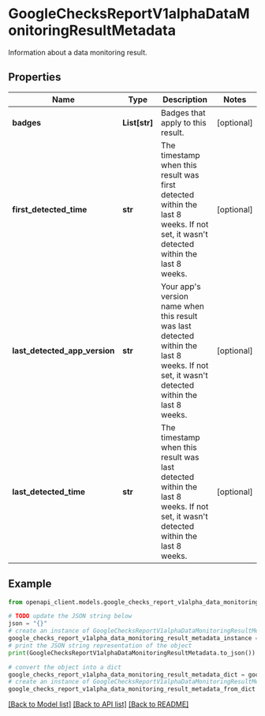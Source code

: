 # GoogleChecksReportV1alphaDataMonitoringResultMetadata

Information about a data monitoring result.

## Properties

Name | Type | Description | Notes
------------ | ------------- | ------------- | -------------
**badges** | **List[str]** | Badges that apply to this result. | [optional] 
**first_detected_time** | **str** | The timestamp when this result was first detected within the last 8 weeks. If not set, it wasn&#39;t detected within the last 8 weeks. | [optional] 
**last_detected_app_version** | **str** | Your app&#39;s version name when this result was last detected within the last 8 weeks. If not set, it wasn&#39;t detected within the last 8 weeks. | [optional] 
**last_detected_time** | **str** | The timestamp when this result was last detected within the last 8 weeks. If not set, it wasn&#39;t detected within the last 8 weeks. | [optional] 

## Example

```python
from openapi_client.models.google_checks_report_v1alpha_data_monitoring_result_metadata import GoogleChecksReportV1alphaDataMonitoringResultMetadata

# TODO update the JSON string below
json = "{}"
# create an instance of GoogleChecksReportV1alphaDataMonitoringResultMetadata from a JSON string
google_checks_report_v1alpha_data_monitoring_result_metadata_instance = GoogleChecksReportV1alphaDataMonitoringResultMetadata.from_json(json)
# print the JSON string representation of the object
print(GoogleChecksReportV1alphaDataMonitoringResultMetadata.to_json())

# convert the object into a dict
google_checks_report_v1alpha_data_monitoring_result_metadata_dict = google_checks_report_v1alpha_data_monitoring_result_metadata_instance.to_dict()
# create an instance of GoogleChecksReportV1alphaDataMonitoringResultMetadata from a dict
google_checks_report_v1alpha_data_monitoring_result_metadata_from_dict = GoogleChecksReportV1alphaDataMonitoringResultMetadata.from_dict(google_checks_report_v1alpha_data_monitoring_result_metadata_dict)
```
[[Back to Model list]](../README.md#documentation-for-models) [[Back to API list]](../README.md#documentation-for-api-endpoints) [[Back to README]](../README.md)


